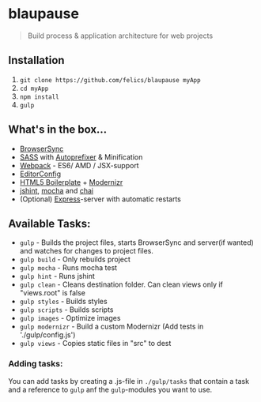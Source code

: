 # blaupause

> Build process & application architecture for web projects

## Installation

 1. `git clone https://github.com/felics/blaupause myApp`
 2. `cd myApp`
 3. `npm install`
 4. `gulp`

## What's in the box...

 - [BrowserSync](http://www.browsersync.io/)
 - [SASS](http://sass-lang.com/) with [Autoprefixer](https://github.com/postcss/autoprefixer) & Minification
 - [Webpack](http://webpack.github.io) - ES6/ AMD / JSX-support
 - [EditorConfig](http://editorconfig.org/)
 - [HTML5 Boilerplate](https://html5boilerplate.com/) + [Modernizr](http://modernizr.com/)
 - [jshint](http://jshint.com/), [mocha](http://mochajs.org) and [chai](http://chaijs.com)
 - (Optional) [Express](http://expressjs.com/)-server with automatic restarts

## Available Tasks:

 - `gulp` - Builds the project files, starts BrowserSync and server(if wanted) and watches for changes to project files.
 - `gulp build` - Only rebuilds project
 - `gulp mocha` - Runs mocha test
 - `gulp hint` - Runs jshint
 - `gulp clean` - Cleans destination folder. Can clean views only if "views.root" is false
 - `gulp styles` - Builds styles
 - `gulp scripts` - Builds scripts
 - `gulp images` - Optimize images
 - `gulp modernizr` - Build a custom Modernizr (Add tests in './gulp/config.js')
 - `gulp views` - Copies static files in "src" to dest

### Adding tasks:

You can add tasks by creating a .js-file in `./gulp/tasks` that contain a task and a reference to `gulp` anf the `gulp`-modules you want to use.
